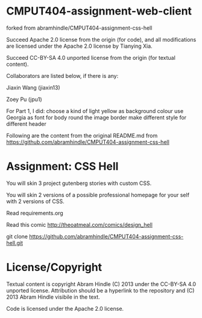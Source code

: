 # CMPUT404-assignment-web-client 

forked from abramhindle/CMPUT404-assignment-css-hell 

Succeed Apache 2.0 license from the origin (for code), and all modifications are licensed under the Apache 2.0 license by Tianying Xia. 

Succeed CC-BY-SA 4.0 unported license from the origin (for textual content). 

Collaborators are listed below, if there is any: 

Jiaxin Wang (jiaxin13) 

Zoey Pu (jpu1) 

For Part 1, I did:
choose a kind of light yellow as background colour 
use Georgia as font for body 
round the image border 
make different style for different header 



Following are the content from the original README.md from https://github.com/abramhindle/CMPUT404-assignment-css-hell 

Assignment: CSS Hell
====================

You will skin 3 project gutenberg stories with custom CSS.

You will skin 2 versions of a possible professional homepage for your
self with 2 versions of CSS.

Read requirements.org

Read this comic http://theoatmeal.com/comics/design_hell

git clone https://github.com/abramhindle/CMPUT404-assignment-css-hell.git

License/Copyright
=================

Textual content is copyright Abram Hindle (C) 2013 under the CC-BY-SA
4.0 unported license. Attribution should be a hyperlink to the
repository and (C) 2013 Abram Hindle visibile in the text.

Code is licensed under the Apache 2.0 license.

